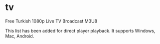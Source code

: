 # tv
Free Turkish 1080p Live TV Broadcast M3U8

This list has been added for direct player playback.
It supports Windows, Mac, Android.
